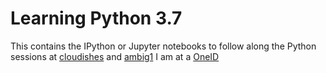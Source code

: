 # Learning Python 3.7
This contains the IPython or Jupyter notebooks to follow along the Python sessions at
<a href="https://www.cloudishes.com/2017/11/learn-with-me.html" target="_blank">cloudishes</a>
and
<a href="https://www.youtube.com/channel/UCyOtrnQEAXWanOJhOaXAu1w/playlists" target="_blank">ambig1</a>
I am at a <a href="https://www.ambig.one/2" target="_blank">OneID</a>